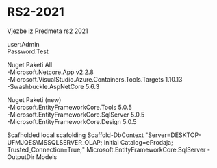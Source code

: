 # RS2-2021
Vjezbe iz Predmeta rs2 2021

user:Admin  
Password:Test



Nuget Paketi All  
-Microsoft.Netcore.App v2.2.8   
-Microsoft.VisualStudio.Azure.Containers.Tools.Targets 1.10.13  
-Swashbuckle.AspNetCore 5.6.3  



Nuget Paketi (new)  
-Microsoft.EntityFrameworkCore.Tools 5.0.5  
-Microsoft.EntityFrameworkCore.SqlServer 5.0.5  
-Microsoft.EntityFrameworkCore.Design 5.0.5  

Scafholded local scafolding
Scaffold-DbContext "Server=DESKTOP-UFMJQES\MSSQLSERVER_OLAP; Initial Catalog=eProdaja;   Trusted_Connection=True;" Microsoft.EntityFrameworkCore.SqlServer -OutputDir Models
